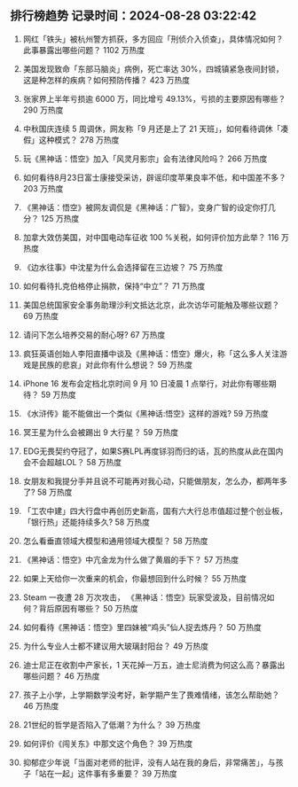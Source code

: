 
## 排行榜趋势 记录时间：2024-08-28 03:22:42
  
  1. 网红「铁头」被杭州警方抓获，多方回应「刑侦介入侦查」，具体情况如何？此事暴露出哪些问题？ 1102 万热度
    
  2. 美国发现致命「东部马脑炎」病例，死亡率达 30%，四城镇紧急夜间封锁，这是种怎样的疾病？如何预防传播？ 423 万热度
    
  3. 张家界上半年亏损逾 6000 万，同比增亏 49.13%，亏损的主要原因有哪些？ 290 万热度
    
  4. 中秋国庆连续 5 周调休，网友称「9 月还是上了 21 天班」，如何看待调休「凑假」这种模式？ 278 万热度
    
  5. 玩《黑神话：悟空》加入「风灵月影宗」会有法律风险吗？ 266 万热度
    
  6. 如何看待8月23日富士康接受采访，辟谣印度苹果良率不低，和中国差不多？ 203 万热度
    
  7. 《黑神话：悟空》被网友调侃是《黑神话：广智》，变身广智的设定你打几分？ 125 万热度
    
  8. 加拿大效仿美国，对中国电动车征收 100 %关税，如何评价加方此举？ 116 万热度
    
  9. 《边水往事》中沈星为什么会选择留在三边坡？ 75 万热度
    
  10. 如何看待扎克伯格停止捐款，保持“中立”？ 71 万热度
    
  11. 美国总统国家安全事务助理沙利文抵达北京，此次访华可能触及哪些议题？ 69 万热度
    
  12. 请问下怎么培养交易的耐心呀? 67 万热度
    
  13. 疯狂英语创始人李阳直播中谈及《黑神话：悟空》爆火，称「这么多人关注游戏是民族的悲哀」对此你有什么想说？ 59 万热度
    
  14. iPhone 16 发布会定档北京时间 9 月 10 日凌晨 1 点举行，对此你有哪些期待？ 59 万热度
    
  15. 《水浒传》能不能做出一个类似《黑神话:悟空》这样的游戏? 59 万热度
    
  16. 冥王星为什么会被踢出 9 大行星？ 59 万热度
    
  17. EDG无畏契约夺冠了，如果S赛LPL再度铩羽而归的话，瓦的热度从此在国内会不会超越LOL？ 58 万热度
    
  18. 女朋友和我提分手并且说不可能再对我心动，只能做朋友，怎么办，都两年多了? 58 万热度
    
  19. 「工农中建」四大行盘中再创历史新高，国有六大行总市值超过整个创业板，「银行热」还能持续多久? 58 万热度
    
  20. 怎么看垂直领域大模型和通用领域大模型？ 58 万热度
    
  21. 《黑神话：悟空》中亢金龙为什么做了黄眉的手下？ 57 万热度
    
  22. 如果上天给你一次重来的机会，你最想回到什么时候？ 55 万热度
    
  23. Steam 一夜遭 28 万次攻击， 《黑神话：悟空》玩家受波及，目前情况如何？背后原因有哪些？ 50 万热度
    
  24. 如何看待《黑神话：悟空》里四妹被“鸡头”仙人捉去炼丹？ 50 万热度
    
  25. 为什么专业人士都不建议用大玻璃封阳台？ 49 万热度
    
  26. 迪士尼正在收割中产家长，1 天花掉一万五，迪士尼消费为何这么高？暴露出哪些问题？ 46 万热度
    
  27. 孩子上小学，上学期数学没考好，新学期产生了畏难情绪，该怎么帮助她？ 46 万热度
    
  28. 21世纪的哲学是否陷入了低潮？为什么？ 39 万热度
    
  29. 如何评价《闯关东》中那文这个角色？ 39 万热度
    
  30. 抑郁症少年说「当面对老师的批评，没有人站在我的身后，非常痛苦」，与孩子「站在一起」这件事有多重要？ 39 万热度
    